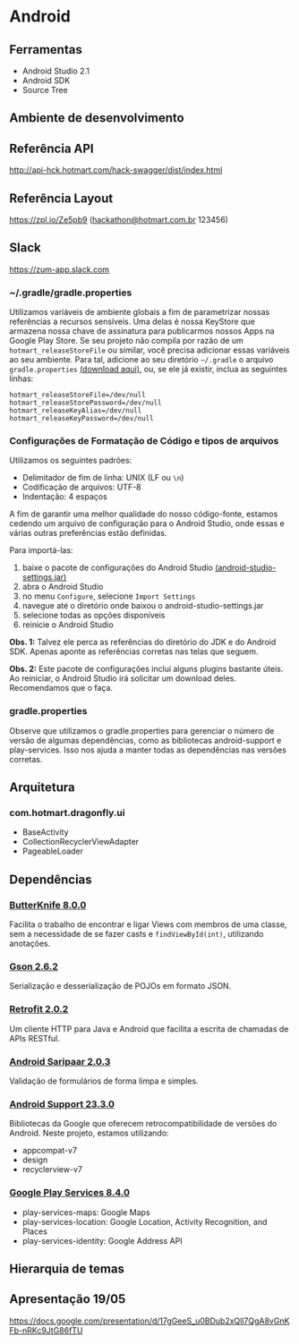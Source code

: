 
# Android

## Ferramentas

   * Android Studio 2.1
   * Android SDK
   * Source Tree

## Ambiente de desenvolvimento

## Referência API
http://api-hck.hotmart.com/hack-swagger/dist/index.html

## Referência Layout
https://zpl.io/Ze5pb9
(hackathon@hotmart.com.br 123456)

## Slack
https://zum-app.slack.com

### ~/.gradle/gradle.properties

Utilizamos variáveis de ambiente globais a fim de parametrizar nossas referências a recursos sensíveis. Uma delas é nossa KeyStore que armazena nossa chave de assinatura para publicarmos nossos Apps na Google Play Store.
Se seu projeto não compila por razão de um `hotmart_releaseStoreFile` ou similar, você precisa adicionar essas variáveis ao seu ambiente.
Para tal, adicione ao seu diretório `~/.gradle` o arquivo `gradle.properties` [(download aqui)](https://github.com/Hotmart-Org/hack-app/blob/master/extras/gradle.properties), ou, se ele já existir, inclua as seguintes linhas:

```
hotmart_releaseStoreFile=/dev/null
hotmart_releaseStorePassword=/dev/null
hotmart_releaseKeyAlias=/dev/null
hotmart_releaseKeyPassword=/dev/null
```

### Configurações de Formatação de Código e tipos de arquivos
Utilizamos os seguintes padrões:

   * Delimitador de fim de linha: UNIX (LF ou `\n`)
   * Codificação de arquivos: UTF-8
   * Indentação: 4 espaços
   
A fim de garantir uma melhor qualidade do nosso código-fonte, estamos cedendo um arquivo de configuração para o Android Studio, onde essas e várias outras preferências estão definidas.

Para importá-las:

   1. baixe o pacote de configurações do Android Studio [(android-studio-settings.jar)](https://github.com/Hotmart-Org/hack-app/blob/master/extras/android-studio-settings.jar)
   2. abra o Android Studio
   3. no menu `Configure`, selecione `Import Settings`
   4. navegue até o diretório onde baixou o android-studio-settings.jar
   5. selecione todas as opções disponíveis
   6. reinicie o Android Studio

**Obs. 1:** Talvez ele perca as referências do diretório do JDK e do Android SDK. Apenas aponte as referências corretas nas telas que seguem.

**Obs. 2:** Este pacote de configurações inclui alguns plugins bastante úteis. Ao reiniciar, o Android Studio irá solicitar um download deles. Recomendamos que o faça.

### gradle.properties
Observe que utilizamos o gradle.properties para gerenciar o número de versão de algumas dependências, como as bibliotecas android-support e play-services. Isso nos ajuda a manter todas as dependências nas versões corretas. 

## Arquitetura

### com.hotmart.dragonfly.ui
   * BaseActivity
   * CollectionRecyclerViewAdapter
   * PageableLoader

## Dependências
    
### [ButterKnife 8.0.0](http://jakewharton.github.io/butterknife/)
Facilita o trabalho de encontrar e ligar Views com membros de uma classe, sem a necessidade de se fazer casts e `findViewById(int)`, utilizando anotações.

### [Gson 2.6.2](https://github.com/google/gson)
Serialização e desserialização de POJOs em formato JSON.

### [Retrofit 2.0.2](http://square.github.io/retrofit/)
Um cliente HTTP para Java e Android que facilita a escrita de chamadas de APIs RESTful.

### [Android Saripaar 2.0.3](https://github.com/ragunathjawahar/android-saripaar)
Validação de formulários de forma limpa e simples.

### [Android Support 23.3.0](http://developer.android.com/intl/pt-br/tools/support-library/index.html)
Bibliotecas da Google que oferecem retrocompatibilidade de versões do Android. Neste projeto, estamos utilizando:

   * appcompat-v7
   * design
   * recyclerview-v7

### [Google Play Services 8.4.0](https://developers.google.com/android/guides/setup)

   * play-services-maps: Google Maps
   * play-services-location: Google Location, Activity Recognition, and Places
   * play-services-identity: Google Address API

## Hierarquia de temas

## Apresentação 19/05
https://docs.google.com/presentation/d/17gGeeS_u0BDub2xQll7QgA8vGnKFb-nRKc9JtG86fTU
